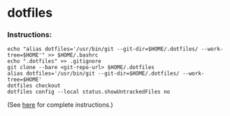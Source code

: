 # dotfiles
### Instructions:
```
echo "alias dotfiles='/usr/bin/git --git-dir=$HOME/.dotfiles/ --work-tree=$HOME'" >> $HOME/.bashrc
echo ".dotfiles" >> .gitignore
git clone --bare <git-repo-url> $HOME/.dotfiles
alias dotfiles='/usr/bin/git --git-dir=$HOME/.dotfiles/ --work-tree=$HOME'
dotfiles checkout
dotfiles config --local status.showUntrackedFiles no
```
(See [here](https://www.atlassian.com/git/tutorials/dotfiles) for complete instructions.)
